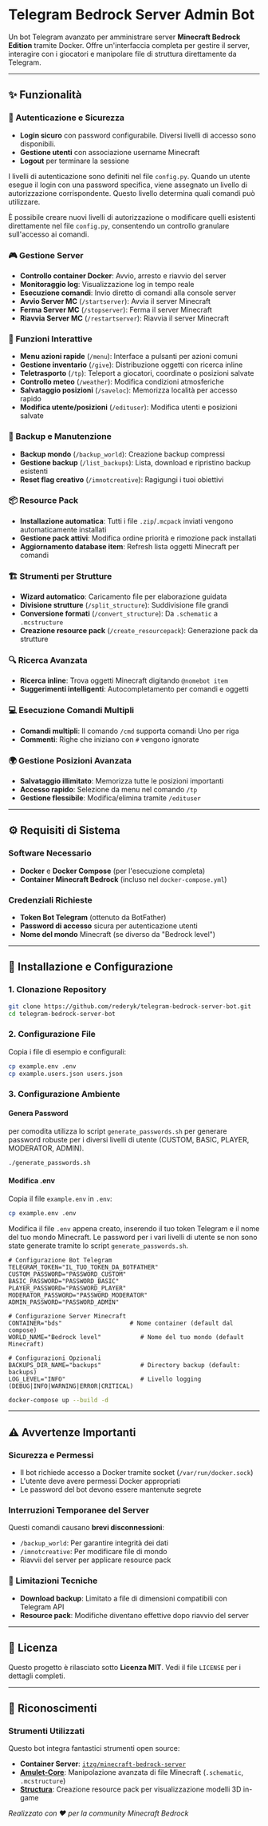 # Telegram Bedrock Server Admin Bot

Un bot Telegram avanzato per amministrare server **Minecraft Bedrock Edition** tramite Docker. Offre un'interfaccia completa per gestire il server, interagire con i giocatori e manipolare file di struttura direttamente da Telegram.

---

## ✨ Funzionalità

### 🔐 Autenticazione e Sicurezza
- **Login sicuro** con password configurabile. Diversi livelli di accesso sono disponibili.
- **Gestione utenti** con associazione username Minecraft
- **Logout** per terminare la sessione

I livelli di autenticazione sono definiti nel file `config.py`. Quando un utente esegue il login con una password specifica, viene assegnato un livello di autorizzazione corrispondente. Questo livello determina quali comandi può utilizzare.

È possibile creare nuovi livelli di autorizzazione o modificare quelli esistenti direttamente nel file `config.py`, consentendo un controllo granulare sull'accesso ai comandi.

### 🎮 Gestione Server
- **Controllo container Docker**: Avvio, arresto e riavvio del server
- **Monitoraggio log**: Visualizzazione log in tempo reale
- **Esecuzione comandi**: Invio diretto di comandi alla console server
- **Avvio Server MC** (`/startserver`): Avvia il server Minecraft
- **Ferma Server MC** (`/stopserver`): Ferma il server Minecraft
- **Riavvia Server MC** (`/restartserver`): Riavvia il server Minecraft

### 🎒 Funzioni Interattive
- **Menu azioni rapide** (`/menu`): Interface a pulsanti per azioni comuni
- **Gestione inventario** (`/give`): Distribuzione oggetti con ricerca inline
- **Teletrasporto** (`/tp`): Teleport a giocatori, coordinate o posizioni salvate
- **Controllo meteo** (`/weather`): Modifica condizioni atmosferiche
- **Salvataggio posizioni** (`/saveloc`): Memorizza località per accesso rapido
- **Modifica utente/posizioni** (`/edituser`): Modifica utenti e posizioni salvate

### 💾 Backup e Manutenzione
- **Backup mondo** (`/backup_world`): Creazione backup compressi
- **Gestione backup** (`/list_backups`): Lista, download e ripristino backup esistenti
- **Reset flag creativo** (`/imnotcreative`): Ragigungi i tuoi obiettivi

### 📦 Resource Pack
- **Installazione automatica**: Tutti i file `.zip`/`.mcpack` inviati vengono automaticamente installati
- **Gestione pack attivi**: Modifica ordine priorità e rimozione pack installati
- **Aggiornamento database item**: Refresh lista oggetti Minecraft per comandi

### 🏗️ Strumenti per Strutture
- **Wizard automatico**: Caricamento file per elaborazione guidata
- **Divisione strutture** (`/split_structure`): Suddivisione file grandi
- **Conversione formati** (`/convert_structure`): Da `.schematic` a `.mcstructure`
- **Creazione resource pack** (`/create_resourcepack`): Generazione pack da strutture

### 🔍 Ricerca Avanzata
- **Ricerca inline**: Trova oggetti Minecraft digitando `@nomebot item`
- **Suggerimenti intelligenti**: Autocompletamento per comandi e oggetti

### 💻 Esecuzione Comandi Multipli
- **Comandi multipli**: Il comando `/cmd` supporta comandi Uno per riga
- **Commenti**: Righe che iniziano con `#` vengono ignorate

### 🌍 Gestione Posizioni Avanzata
- **Salvataggio illimitato**: Memorizza tutte le posizioni importanti
- **Accesso rapido**: Selezione da menu nel comando `/tp`
- **Gestione flessibile**: Modifica/elimina tramite `/edituser`

---

## ⚙️ Requisiti di Sistema

### Software Necessario
- **Docker** e **Docker Compose** (per l'esecuzione completa)
- **Container Minecraft Bedrock** (incluso nel `docker-compose.yml`)

### Credenziali Richieste
- **Token Bot Telegram** (ottenuto da BotFather)
- **Password di accesso** sicura per autenticazione utenti
- **Nome del mondo** Minecraft (se diverso da "Bedrock level")

---

## 🚀 Installazione e Configurazione

### 1. Clonazione Repository
```bash
git clone https://github.com/rederyk/telegram-bedrock-server-bot.git
cd telegram-bedrock-server-bot
```

### 2. Configurazione File
Copia i file di esempio e configurali:
```bash
cp example.env .env
cp example.users.json users.json
```

### 3. Configurazione Ambiente

#### Genera Password
per comodita  utilizza lo script `generate_passwords.sh` per generare password robuste per i diversi livelli di utente (CUSTOM, BASIC, PLAYER, MODERATOR, ADMIN).

```bash
./generate_passwords.sh
```

#### Modifica .env
Copia il file `example.env` in `.env`:

```bash
cp example.env .env
```

Modifica il file `.env` appena creato, inserendo il tuo token Telegram e il nome del tuo mondo Minecraft. Le password per i vari livelli di utente se non sono state generate tramite lo script `generate_passwords.sh`.

```env
# Configurazione Bot Telegram
TELEGRAM_TOKEN="IL_TUO_TOKEN_DA_BOTFATHER"
CUSTOM_PASSWORD="PASSWORD_CUSTOM"
BASIC_PASSWORD="PASSWORD_BASIC"
PLAYER_PASSWORD="PASSWORD_PLAYER"
MODERATOR_PASSWORD="PASSWORD_MODERATOR"
ADMIN_PASSWORD="PASSWORD_ADMIN"

# Configurazione Server Minecraft  
CONTAINER="bds"                   # Nome container (default dal compose)
WORLD_NAME="Bedrock level"           # Nome del tuo mondo (default Minecraft)

# Configurazioni Opzionali
BACKUPS_DIR_NAME="backups"           # Directory backup (default: backups)
LOG_LEVEL="INFO"                     # Livello logging (DEBUG|INFO|WARNING|ERROR|CRITICAL)
```

```bash
docker-compose up --build -d
```
---

## ⚠️ Avvertenze Importanti

### Sicurezza e Permessi
- Il bot richiede accesso a Docker tramite socket (`/var/run/docker.sock`)
- L'utente deve avere permessi Docker appropriati
- Le password del bot devono essere mantenute segrete

### Interruzioni Temporanee del Server
Questi comandi causano **brevi disconnessioni**:
- `/backup_world`: Per garantire integrità dei dati
- `/imnotcreative`: Per modificare file di mondo
- Riavvii del server per applicare resource pack

### 🐌 Limitazioni Tecniche
- **Download backup**: Limitato a file di dimensioni compatibili con Telegram API
- **Resource pack**: Modifiche diventano effettive dopo riavvio del server

---

## 📄 Licenza

Questo progetto è rilasciato sotto **Licenza MIT**. Vedi il file `LICENSE` per i dettagli completi.

---

## 🙏 Riconoscimenti

### Strumenti Utilizzati
Questo bot integra fantastici strumenti open source:
- **Container Server**: [`itzg/minecraft-bedrock-server`](https://github.com/itzg/docker-minecraft-bedrock-server)
- **[Amulet-Core](https://github.com/Amulet-Team/Amulet-Core)**: Manipolazione avanzata di file Minecraft (`.schematic`, `.mcstructure`)
- **[Structura](https://github.com/RyanLXXXVII/Structura)**: Creazione resource pack per visualizzazione modelli 3D in-game

*Realizzato con ❤️ per la community Minecraft Bedrock*
